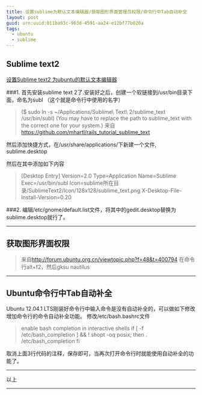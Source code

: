 ```yaml
---
title: 设置sublime为默认文本编辑器/获取图形界面管理员权限/命令行中Tab自动补全
layout: post
guid: urn:uuid:011ba93c-963d-4591-aa24-e12bf77b020a
tags:
  - ubuntu
  - sublime
---
```

## Sublime text2 
[设置Sublime text2 为ubuntu的默认文本编辑器](http://www.thuai.com/archives/187)

###1. 首先安装sublime text 2了.安装好之后，创建一个软链接到/usr/bin目录下面，命名为subl （这个就是命令行中使用的名字）

> ($ sudo ln -s ~/Applications/Sublime\ Text\ 2/sublime_text /usr/bin/subl)
 (You may have to replace the path to sublime_text with the correct one for your system.)
 来自<https://github.com/mhartl/rails_tutorial_sublime_text>


然后添加快捷方式，在/usr/share/applications/下新建一个文件, sublime.desktop

然后在其中添加如下内容
> [Desktop Entry]
> Version=2.0
> Type=Application
> Name=Sublime
> Exec=/usr/bin/subl
> Icon=sublime所在目录/SublimeText2/Icon/128x128/sublime_text.png
> X-Desktop-File-Install-Version=0.20

###2. 编辑/etc/gnome/default.list文件，将其中的gedit.desktop替换为sublime.desktop就行了。



***

## 获取图形界面权限
> 来自<http://forum.ubuntu.org.cn/viewtopic.php?f=48&t=400794> 在命令行alt+f2，然后gksu nautilus



***


## Ubuntu命令行中Tab自动补全
Ubuntu 12.04.1 LTS刚装好命令行中输入命令是没有自动补全的，可以做如下修改增加命令行的命令自动补全功能。
修改/etc/bash.bashrc文件

>  enable bash completion in interactive shells
> if [ -f /etc/bash_completion ] &amp;&amp; ! shopt -oq posix; then
>    . /etc/bash_completion
> fi

取消上面3行代码的注释，保存即可，当再次打开命令行时就能使用自动补全的功能了。

***

以上

***
